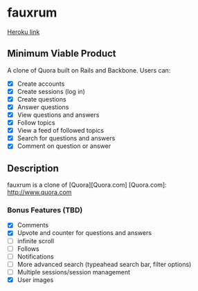 # fauxrum

[Heroku link][heroku]

[heroku]: http://flux-capacitr.herokuapp.com

## Minimum Viable Product
A clone of Quora built on Rails and Backbone. Users can:

- [x] Create accounts
- [x] Create sessions (log in)
- [x] Create questions
- [x] Answer questions
- [x] View questions and answers
- [x] Follow topics
- [x] View a feed of followed topics
- [x] Search for questions and answers
- [x] Comment on question or answer

## Description

fauxrum is a clone of [Quora][Quora.com]
[Quora.com]: http://www.quora.com

### Bonus Features (TBD)
- [x] Comments
- [x] Upvote and counter for questions and answers
- [ ] infinite scroll
- [ ] Follows
- [ ] Notifications
- [ ] More advanced search (typeahead search bar, filter options)
- [ ] Multiple sessions/session management
- [x] User images

